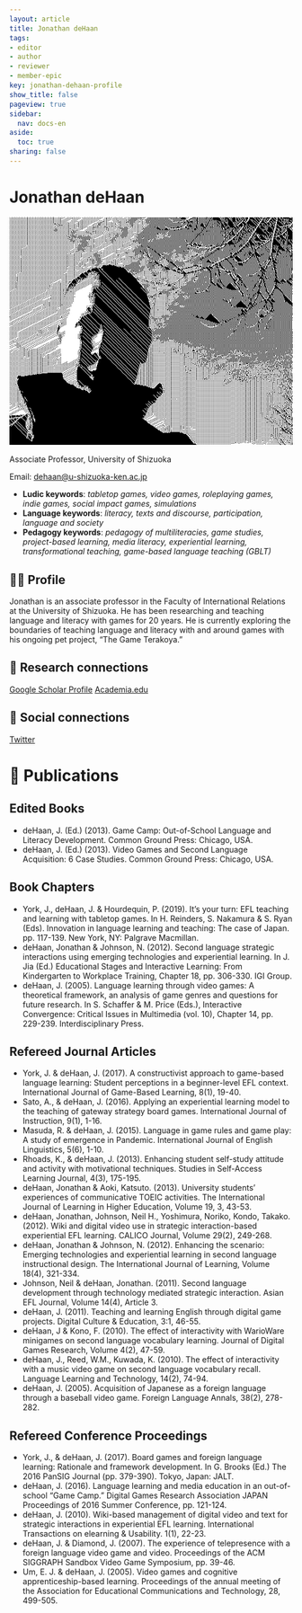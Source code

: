 ```yaml
---
layout: article
title: Jonathan deHaan
tags:
- editor
- author
- reviewer
- member-epic
key: jonathan-dehaan-profile
show_title: false
pageview: true
sidebar:
  nav: docs-en
aside:
  toc: true
sharing: false
---
```


# Jonathan deHaan

<div class="card">
  <div class="card__image">
    <img class="image" src="/assets/images/dehaan_llp_profile_pic.jpg"/>
    <div class="overlay overlay--bottom">
      <p>Associate Professor, University of Shizuoka</p>
    </div>
  </div>
</div>

Email: [dehaan@u-shizuoka-ken.ac.jp](mailto:dehaan@u-shizuoka-ken.ac.jp)

- **Ludic keywords**: *tabletop games, video games, roleplaying games, indie games, social impact games, simulations*
- **Language keywords**: *literacy, texts and discourse, participation, language and society*
- **Pedagogy keywords**: *pedagogy of multiliteracies, game studies, project-based learning, media literacy, experiential learning, transformational teaching, game-based language teaching (GBLT)*

<!--more-->

## 👨‍🏫 Profile

Jonathan is an associate professor in the Faculty of International Relations at the University of Shizuoka. He has been researching and teaching language and literacy with games for 20 years. He is currently exploring the boundaries of teaching language and literacy with and around games with his ongoing pet project, “The Game Terakoya.”

## 🧪 Research connections

[Google Scholar Profile](https://scholar.google.co.jp/citations?user=jopJtIYAAAAJ&hl=en)
[Academia.edu](https://u-shizuoka-ken.academia.edu/JonathandeHaan)

## 💬 Social connections

[Twitter](https://twitter.com/jonathandehaan)

# 📰 Publications

## Edited Books

- deHaan, J. (Ed.) (2013). Game Camp: Out-of-School Language and Literacy Development. Common Ground Press: Chicago, USA.
- deHaan, J. (Ed.) (2013). Video Games and Second Language Acquisition: 6 Case Studies. Common Ground Press: Chicago, USA.

## Book Chapters

- York, J., deHaan, J. & Hourdequin, P. (2019). It’s your turn: EFL teaching and learning with tabletop games. In H. Reinders, S. Nakamura & S. Ryan (Eds). Innovation in language learning and teaching: The case of Japan. pp. 117-139. New York, NY: Palgrave Macmillan.
- deHaan, Jonathan & Johnson, N. (2012). Second language strategic interactions using emerging technologies and experiential learning. In J. Jia (Ed.) Educational Stages and Interactive Learning: From Kindergarten to Workplace Training, Chapter 18, pp. 306-330. IGI Group.
- deHaan, J. (2005). Language learning through video games: A theoretical framework, an analysis of game genres and questions for future research. In S. Schaffer & M. Price (Eds.), Interactive Convergence: Critical Issues in Multimedia (vol. 10), Chapter 14, pp. 229-239. Interdisciplinary Press.

## Refereed Journal Articles

- York, J. & deHaan, J. (2017). A constructivist approach to game-based language learning: Student perceptions in a beginner-level EFL context. International Journal of Game-Based Learning, 8(1), 19-40.
- Sato, A., & deHaan, J. (2016). Applying an experiential learning model to the teaching of gateway strategy board games. International Journal of Instruction, 9(1), 1-16.
- Masuda, R. & deHaan, J. (2015). Language in game rules and game play: A study of emergence in Pandemic. International Journal of English Linguistics, 5(6), 1-10.
- Rhoads, K., & deHaan, J. (2013). Enhancing student self-study attitude and activity with motivational techniques. Studies in Self-Access Learning Journal, 4(3), 175-195.
- deHaan, Jonathan & Aoki, Katsuto. (2013). University students’ experiences of communicative TOEIC activities. The International Journal of Learning in Higher Education, Volume 19, 3, 43-53.
- deHaan, Jonathan, Johnson, Neil H., Yoshimura, Noriko, Kondo, Takako. (2012). Wiki and digital video use in strategic interaction-based experiential EFL learning. CALICO Journal, Volume 29(2), 249-268.
- deHaan, Jonathan & Johnson, N. (2012). Enhancing the scenario: Emerging technologies and experiential learning in second language instructional design. The International Journal of Learning, Volume 18(4), 321-334.
- Johnson, Neil & deHaan, Jonathan. (2011). Second language development through technology mediated strategic interaction. Asian EFL Journal, Volume 14(4), Article 3.
- deHaan, J. (2011). Teaching and learning English through digital game projects. Digital Culture & Education, 3:1, 46-55.
- deHaan, J & Kono, F. (2010). The effect of interactivity with WarioWare minigames on second language vocabulary learning. Journal of Digital Games Research, Volume 4(2), 47-59.
- deHaan, J., Reed, W.M., Kuwada, K. (2010). The effect of interactivity with a music video game on second language vocabulary recall. Language Learning and Technology, 14(2), 74-94.
- deHaan, J. (2005). Acquisition of Japanese as a foreign language through a baseball video game. Foreign Language Annals, 38(2), 278-282.

## Refereed Conference Proceedings
- York, J., & deHaan, J. (2017). Board games and foreign language learning: Rationale and framework development. In G. Brooks (Ed.) The 2016 PanSIG Journal (pp. 379-390). Tokyo, Japan: JALT.
- deHaan, J. (2016). Language learning and media education in an out-of-school “Game Camp.” Digital Games Research Association JAPAN Proceedings of 2016 Summer Conference, pp. 121-124.
- deHaan, J. (2010). Wiki-based management of digital video and text for strategic interactions in experiential EFL learning. International Transactions on elearning & Usability. 1(1), 22-23.
- deHaan, J. & Diamond, J. (2007). The experience of telepresence with a foreign language video game and video. Proceedings of the ACM SIGGRAPH Sandbox Video Game Symposium, pp. 39-46.
- Um, E. J. & deHaan, J. (2005). Video games and cognitive apprenticeship-based learning. Proceedings of the annual meeting of the Association for Educational Communications and Technology, 28, 499-505.